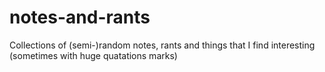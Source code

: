 # notes-and-rants
Collections of (semi-)random notes, rants and things that I find interesting (sometimes with huge quatations marks)
